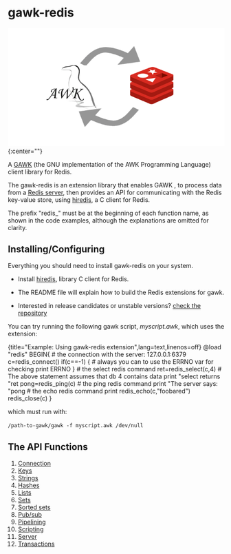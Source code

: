 # gawk-redis

![gawk-redis](images/awkRedis.png){:center=""}

A [GAWK](https://www.gnu.org/software/gawk/) (the GNU implementation of the AWK Programming Language) client library for Redis.

The gawk-redis is an extension library that enables GAWK , to process data from a [Redis server](http://redis.io/), then provides an API for communicating with the Redis key-value store, using [hiredis](https://github.com/redis/hiredis), a C client for Redis.

The prefix "redis_" must be at the beginning of each function name, as shown in the code examples, although the explanations are omitted for clarity.

## Installing/Configuring

Everything you should need to install gawk-redis on your system.

* Install [hiredis](https://github.com/redis/hiredis), library C client for Redis.

* The README file will explain how to build the Redis extensions for gawk.

* Interested in release candidates or unstable versions? [check the repository](https://sourceforge.net/u/paulinohuerta/gawkextlib_d/ci/master/tree/)

 You can try running the following gawk script, *myscript.awk*, which uses the extension:

{title="Example: Using gawk-redis extension",lang=text,linenos=off}
    @load "redis"
    BEGIN{
      # the connection with the server: 127.0.0.1:6379
      c=redis_connect()
      if(c==-1) {
        # always you can to use the ERRNO var for checking
        print ERRNO
      }
      # the select redis command
      ret=redis_select(c,4) 
      # The above statement assumes that db 4 contains data
      print "select returns "ret
      pong=redis_ping(c) # the ping redis command
      print "The server says: "pong
      # the echo redis command
      print redis_echo(c,"foobared")
      redis_close(c)
    }

which must run with:

`/path-to-gawk/gawk -f myscript.awk /dev/null`

## The API Functions

1. [Connection](#connection)
1. [Keys](#keys)
1. [Strings](#strings)
1. [Hashes](#hashes)
1. [Lists](#lists)
1. [Sets](#sets)
1. [Sorted sets](#sorted-sets)
1. [Pub/sub](#pubsub) 
1. [Pipelining](#pipelining)
1. [Scripting](#scripting)
1. [Server](#server)
1. [Transactions](#transactions)


